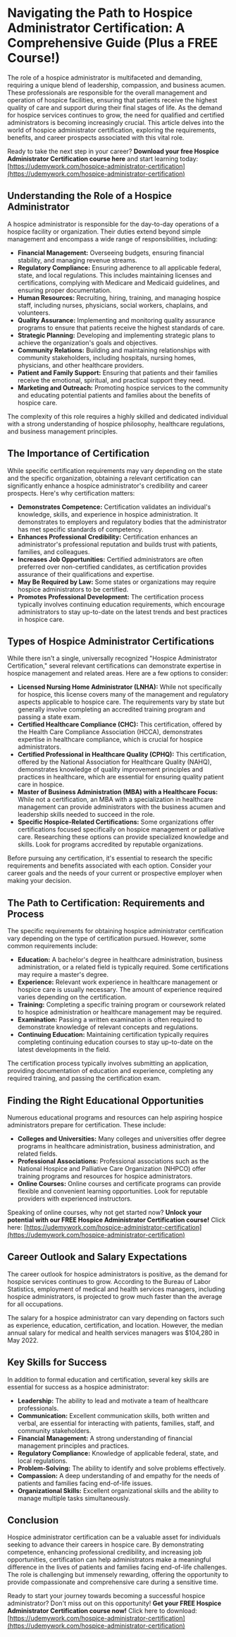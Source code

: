 # Navigating the Path to Hospice Administrator Certification: A Comprehensive Guide (Plus a FREE Course!)

The role of a hospice administrator is multifaceted and demanding, requiring a unique blend of leadership, compassion, and business acumen. These professionals are responsible for the overall management and operation of hospice facilities, ensuring that patients receive the highest quality of care and support during their final stages of life. As the demand for hospice services continues to grow, the need for qualified and certified administrators is becoming increasingly crucial. This article delves into the world of hospice administrator certification, exploring the requirements, benefits, and career prospects associated with this vital role.

Ready to take the next step in your career?  **Download your free Hospice Administrator Certification course here** and start learning today: [https://udemywork.com/hospice-administrator-certification](https://udemywork.com/hospice-administrator-certification)

## Understanding the Role of a Hospice Administrator

A hospice administrator is responsible for the day-to-day operations of a hospice facility or organization. Their duties extend beyond simple management and encompass a wide range of responsibilities, including:

*   **Financial Management:** Overseeing budgets, ensuring financial stability, and managing revenue streams.
*   **Regulatory Compliance:** Ensuring adherence to all applicable federal, state, and local regulations. This includes maintaining licenses and certifications, complying with Medicare and Medicaid guidelines, and ensuring proper documentation.
*   **Human Resources:** Recruiting, hiring, training, and managing hospice staff, including nurses, physicians, social workers, chaplains, and volunteers.
*   **Quality Assurance:** Implementing and monitoring quality assurance programs to ensure that patients receive the highest standards of care.
*   **Strategic Planning:** Developing and implementing strategic plans to achieve the organization's goals and objectives.
*   **Community Relations:** Building and maintaining relationships with community stakeholders, including hospitals, nursing homes, physicians, and other healthcare providers.
*   **Patient and Family Support:** Ensuring that patients and their families receive the emotional, spiritual, and practical support they need.
*   **Marketing and Outreach:** Promoting hospice services to the community and educating potential patients and families about the benefits of hospice care.

The complexity of this role requires a highly skilled and dedicated individual with a strong understanding of hospice philosophy, healthcare regulations, and business management principles.

## The Importance of Certification

While specific certification requirements may vary depending on the state and the specific organization, obtaining a relevant certification can significantly enhance a hospice administrator's credibility and career prospects. Here's why certification matters:

*   **Demonstrates Competence:** Certification validates an individual's knowledge, skills, and experience in hospice administration. It demonstrates to employers and regulatory bodies that the administrator has met specific standards of competency.
*   **Enhances Professional Credibility:** Certification enhances an administrator's professional reputation and builds trust with patients, families, and colleagues.
*   **Increases Job Opportunities:** Certified administrators are often preferred over non-certified candidates, as certification provides assurance of their qualifications and expertise.
*   **May Be Required by Law:** Some states or organizations may require hospice administrators to be certified.
*   **Promotes Professional Development:** The certification process typically involves continuing education requirements, which encourage administrators to stay up-to-date on the latest trends and best practices in hospice care.

## Types of Hospice Administrator Certifications

While there isn't a single, universally recognized "Hospice Administrator Certification," several relevant certifications can demonstrate expertise in hospice management and related areas. Here are a few options to consider:

*   **Licensed Nursing Home Administrator (LNHA):** While not specifically for hospice, this license covers many of the management and regulatory aspects applicable to hospice care. The requirements vary by state but generally involve completing an accredited training program and passing a state exam.
*   **Certified Healthcare Compliance (CHC):** This certification, offered by the Health Care Compliance Association (HCCA), demonstrates expertise in healthcare compliance, which is crucial for hospice administrators.
*   **Certified Professional in Healthcare Quality (CPHQ):** This certification, offered by the National Association for Healthcare Quality (NAHQ), demonstrates knowledge of quality improvement principles and practices in healthcare, which are essential for ensuring quality patient care in hospice.
*   **Master of Business Administration (MBA) with a Healthcare Focus:** While not a certification, an MBA with a specialization in healthcare management can provide administrators with the business acumen and leadership skills needed to succeed in the role.
*   **Specific Hospice-Related Certifications:**  Some organizations offer certifications focused specifically on hospice management or palliative care. Researching these options can provide specialized knowledge and skills. Look for programs accredited by reputable organizations.

Before pursuing any certification, it's essential to research the specific requirements and benefits associated with each option. Consider your career goals and the needs of your current or prospective employer when making your decision.

## The Path to Certification: Requirements and Process

The specific requirements for obtaining hospice administrator certification vary depending on the type of certification pursued. However, some common requirements include:

*   **Education:** A bachelor's degree in healthcare administration, business administration, or a related field is typically required. Some certifications may require a master's degree.
*   **Experience:** Relevant work experience in healthcare management or hospice care is usually necessary. The amount of experience required varies depending on the certification.
*   **Training:** Completing a specific training program or coursework related to hospice administration or healthcare management may be required.
*   **Examination:** Passing a written examination is often required to demonstrate knowledge of relevant concepts and regulations.
*   **Continuing Education:** Maintaining certification typically requires completing continuing education courses to stay up-to-date on the latest developments in the field.

The certification process typically involves submitting an application, providing documentation of education and experience, completing any required training, and passing the certification exam.

## Finding the Right Educational Opportunities

Numerous educational programs and resources can help aspiring hospice administrators prepare for certification. These include:

*   **Colleges and Universities:** Many colleges and universities offer degree programs in healthcare administration, business administration, and related fields.
*   **Professional Associations:** Professional associations such as the National Hospice and Palliative Care Organization (NHPCO) offer training programs and resources for hospice administrators.
*   **Online Courses:** Online courses and certificate programs can provide flexible and convenient learning opportunities. Look for reputable providers with experienced instructors.

Speaking of online courses, why not get started now? **Unlock your potential with our FREE Hospice Administrator Certification course!** Click here: [https://udemywork.com/hospice-administrator-certification](https://udemywork.com/hospice-administrator-certification)

## Career Outlook and Salary Expectations

The career outlook for hospice administrators is positive, as the demand for hospice services continues to grow. According to the Bureau of Labor Statistics, employment of medical and health services managers, including hospice administrators, is projected to grow much faster than the average for all occupations.

The salary for a hospice administrator can vary depending on factors such as experience, education, certification, and location. However, the median annual salary for medical and health services managers was \$104,280 in May 2022.

## Key Skills for Success

In addition to formal education and certification, several key skills are essential for success as a hospice administrator:

*   **Leadership:** The ability to lead and motivate a team of healthcare professionals.
*   **Communication:** Excellent communication skills, both written and verbal, are essential for interacting with patients, families, staff, and community stakeholders.
*   **Financial Management:** A strong understanding of financial management principles and practices.
*   **Regulatory Compliance:** Knowledge of applicable federal, state, and local regulations.
*   **Problem-Solving:** The ability to identify and solve problems effectively.
*   **Compassion:** A deep understanding of and empathy for the needs of patients and families facing end-of-life issues.
*   **Organizational Skills:** Excellent organizational skills and the ability to manage multiple tasks simultaneously.

## Conclusion

Hospice administrator certification can be a valuable asset for individuals seeking to advance their careers in hospice care. By demonstrating competence, enhancing professional credibility, and increasing job opportunities, certification can help administrators make a meaningful difference in the lives of patients and families facing end-of-life challenges.  The role is challenging but immensely rewarding, offering the opportunity to provide compassionate and comprehensive care during a sensitive time.

Ready to start your journey towards becoming a successful hospice administrator? Don't miss out on this opportunity! **Get your FREE Hospice Administrator Certification course now!**  Click here to download: [https://udemywork.com/hospice-administrator-certification](https://udemywork.com/hospice-administrator-certification)
